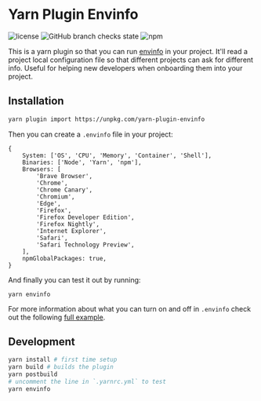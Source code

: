 # Yarn Plugin Envinfo

![license](https://img.shields.io/github/license/theknarf/yarn-plugin-envinfo) ![GitHub branch checks state](https://img.shields.io/github/checks-status/theknarf/yarn-plugin-envinfo/main) ![npm](https://img.shields.io/npm/v/yarn-plugin-envinfo)

This is a yarn plugin so that you can run [envinfo](https://www.npmjs.com/package/envinfo) in your project. It'll read a project local configuration file so that different projects can ask for different info. Useful for helping new developers when onboarding them into your project.

## Installation

```bash
yarn plugin import https://unpkg.com/yarn-plugin-envinfo
```

Then you can create a `.envinfo` file in your project:

```
{
	System: ['OS', 'CPU', 'Memory', 'Container', 'Shell'],
	Binaries: ['Node', 'Yarn', 'npm'],
	Browsers: [
		'Brave Browser',
		'Chrome',
		'Chrome Canary',
		'Chromium',
		'Edge',
		'Firefox',
		'Firefox Developer Edition',
		'Firefox Nightly',
		'Internet Explorer',
		'Safari',
		'Safari Technology Preview',
	],
	npmGlobalPackages: true,
}
```

And finally you can test it out by running:

```
yarn envinfo
```

For more information about what you can turn on and off in `.envinfo` check out the following [full example](https://github.com/tabrindle/envinfo/blob/main/src/presets.js).

## Development

```bash
yarn install # first time setup
yarn build # builds the plugin
yarn postbuild
# uncomment the line in `.yarnrc.yml` to test
yarn envinfo
```
